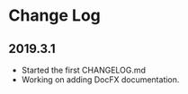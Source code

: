 # Change Log

## 2019.3.1

- Started the first CHANGELOG.md
- Working on adding DocFX documentation.
